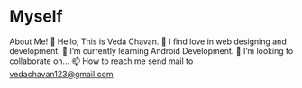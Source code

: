 # Myself
About Me!
👋 Hello, This is Veda Chavan.
👀 I find love in web designing and development.
🌱 I’m currently learning Android Development.
💞️ I’m looking to collaborate on...
📫 How to reach me send mail to vedachavan123@gmail.com

